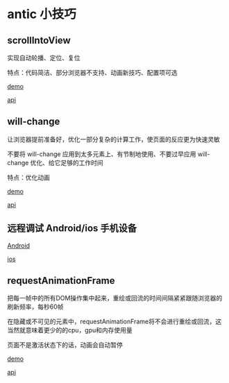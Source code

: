 # antic 小技巧

## scrollIntoView 
  实现自动轮播、定位、复位

  特点：代码简洁、部分浏览器不支持、动画新技巧、配置项可选

  [demo](./scrollIntoView/index.html)

  [api](https://developer.mozilla.org/zh-CN/docs/Web/API/Element/scrollIntoView)

## will-change
  让浏览器提前准备好，优化一部分复杂的计算工作，使页面的反应更为快速灵敏

  不要将 will-change 应用到太多元素上、有节制地使用、不要过早应用 will-change 优化、给它足够的工作时间

  特点：优化动画

  [demo](./will-change/index.html)

  [api](https://developer.mozilla.org/zh-CN/docs/Web/CSS/will-change)

## 远程调试 Android/ios 手机设备

  [Android](https://www.html.cn/doc/chrome-devtools/remote-debugging/)

  [ios](https://github.com/google/ios-webkit-debug-proxy)

## requestAnimationFrame
  把每一帧中的所有DOM操作集中起来，重绘或回流的时间间隔紧紧跟随浏览器的刷新频率，每秒60帧
  
  在隐藏或不可见的元素中，requestAnimationFrame将不会进行重绘或回流，这当然就意味着更少的的cpu，gpu和内存使用量

  页面不是激活状态下的话，动画会自动暂停

  [demo](./requestAnimationFrame/index.html)
  
  [api](https://developer.mozilla.org/zh-CN/docs/Web/API/Window/requestAnimationFrame)
